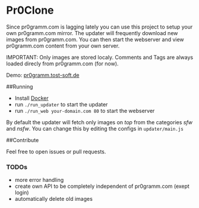 Pr0Clone
========

Since pr0gramm.com is lagging lately you can use this project to setup your own pr0gramm.com mirror.
The updater will frequently download new images from pr0gramm.com. You can then start the webserver and view pr0gramm.com content from your own server.

IMPORTANT: Only images are stored localy. Comments and Tags are always loaded direcly from pr0gramm.com (for now).

Demo: [pr0gramm.tost-soft.de](http://pr0gramm.tost-soft.de)

##Running
- Install [Docker](https://www.docker.com/)
- run `./run_updater` to start the updater
- run `./run_web your-domain.com 80` to start the webserver

By default the updater will fetch only images on *top* from the categories *sfw* and *nsfw*.
You can change this by editing the configs in `updater/main.js`


##Contribute

Feel free to open issues or pull requests.

### TODOs
- more error handling
- create own API to be completely independent of pr0gramm.com (exept login)
- automatically delete old images
